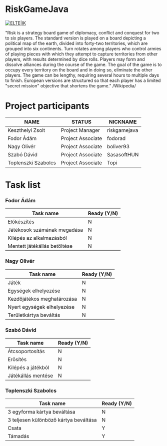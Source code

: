 # RiskGameJava

[![ELTE|IK](http://progalap.elte.hu/downloads/seged/eTananyag/css/arculat/elte_plus_ik.png)](http://www.inf.elte.hu/Lapok/kezdolap.aspx)

"Risk is a strategy board game of diplomacy, conflict and conquest for two to six players. The standard version is played on a board depicting a political map of the earth, divided into forty-two territories, which are grouped into six continents. Turn rotates among players who control armies of playing pieces with which they attempt to capture territories from other players, with results determined by dice rolls. Players may form and dissolve alliances during the course of the game. The goal of the game is to occupy every territory on the board and in doing so, eliminate the other players. The game can be lengthy, requiring several hours to multiple days to finish. European versions are structured so that each player has a limited "secret mission" objective that shortens the game." /Wikipedia/

# Project participants

| NAME | STATUS | NICKNAME |
| ------ | ------ | ------ |
| Keszthelyi Zsolt | Project Manager | riskgamejava |
| Fodor Ádám | Project Associate | fodorad |
| Nagy Olivér | Project Associate | boliver93 |
| Szabó Dávid | Project Associate | SasasoftHUN |
| Toplenszki Szabolcs | Project Associate | Topi |

# Task list 
### Fodor Ádám

| Task name | Ready (Y/N) |
| ------ | ------ |
| Előkészítés | N |
| Játékosok számának megadása | N |
| Kilépés az alkalmazásból | N |
| Mentett játékállás betöltése | N |

### Nagy Olivér
| Task name | Ready (Y/N) |
| ------ | ------ |
| Játék | N |
| Egységek elhelyezése | N |
| Kezdőjátékos meghatározása | N |
| Nyert egységek elhelyezése | N |
| Területkártya beváltás | N |

### Szabó Dávid
| Task name | Ready (Y/N) |
| ------ | ------ |
| Átcsoportosítás | N |
| Erősítés | N |
| Kilépés a játékból | N |
| Játékállás mentése | N |

### Toplenszki Szabolcs
| Task name | Ready (Y/N) |
| ------ | ------ |
| 3 egyforma kártya beváltása | N |
| 3 teljesen különböző kártya beváltása | N |
| Csata | Y |
| Támadás | Y |